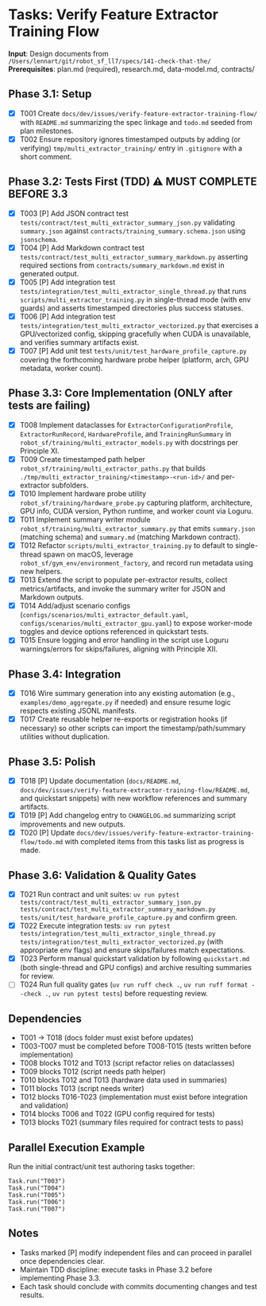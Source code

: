 # Tasks: Verify Feature Extractor Training Flow

**Input**: Design documents from `/Users/lennart/git/robot_sf_ll7/specs/141-check-that-the/`
**Prerequisites**: plan.md (required), research.md, data-model.md, contracts/

## Phase 3.1: Setup
- [X] T001 Create `docs/dev/issues/verify-feature-extractor-training-flow/` with `README.md` summarizing the spec linkage and `todo.md` seeded from plan milestones.
- [X] T002 Ensure repository ignores timestamped outputs by adding (or verifying) `tmp/multi_extractor_training/` entry in `.gitignore` with a short comment.

## Phase 3.2: Tests First (TDD) ⚠️ MUST COMPLETE BEFORE 3.3
- [X] T003 [P] Add JSON contract test `tests/contract/test_multi_extractor_summary_json.py` validating `summary.json` against `contracts/training_summary.schema.json` using `jsonschema`.
- [X] T004 [P] Add Markdown contract test `tests/contract/test_multi_extractor_summary_markdown.py` asserting required sections from `contracts/summary_markdown.md` exist in generated output.
- [X] T005 [P] Add integration test `tests/integration/test_multi_extractor_single_thread.py` that runs `scripts/multi_extractor_training.py` in single-thread mode (with env guards) and asserts timestamped directories plus success statuses.
- [X] T006 [P] Add integration test `tests/integration/test_multi_extractor_vectorized.py` that exercises a GPU/vectorized config, skipping gracefully when CUDA is unavailable, and verifies summary artifacts exist.
- [X] T007 [P] Add unit test `tests/unit/test_hardware_profile_capture.py` covering the forthcoming hardware probe helper (platform, arch, GPU metadata, worker count).

## Phase 3.3: Core Implementation (ONLY after tests are failing)
- [X] T008 Implement dataclasses for `ExtractorConfigurationProfile`, `ExtractorRunRecord`, `HardwareProfile`, and `TrainingRunSummary` in `robot_sf/training/multi_extractor_models.py` with docstrings per Principle XI.
- [X] T009 Create timestamped path helper `robot_sf/training/multi_extractor_paths.py` that builds `./tmp/multi_extractor_training/<timestamp>-<run-id>/` and per-extractor subfolders.
- [X] T010 Implement hardware probe utility `robot_sf/training/hardware_probe.py` capturing platform, architecture, GPU info, CUDA version, Python runtime, and worker count via Loguru.
- [X] T011 Implement summary writer module `robot_sf/training/multi_extractor_summary.py` that emits `summary.json` (matching schema) and `summary.md` (matching Markdown contract).
- [X] T012 Refactor `scripts/multi_extractor_training.py` to default to single-thread spawn on macOS, leverage `robot_sf/gym_env/environment_factory`, and record run metadata using new helpers.
- [X] T013 Extend the script to populate per-extractor results, collect metrics/artifacts, and invoke the summary writer for JSON and Markdown outputs.
- [X] T014 Add/adjust scenario configs (`configs/scenarios/multi_extractor_default.yaml`, `configs/scenarios/multi_extractor_gpu.yaml`) to expose worker-mode toggles and device options referenced in quickstart tests.
- [X] T015 Ensure logging and error handling in the script use Loguru warnings/errors for skips/failures, aligning with Principle XII.

## Phase 3.4: Integration
- [X] T016 Wire summary generation into any existing automation (e.g., `examples/demo_aggregate.py` if needed) and ensure resume logic respects existing JSONL manifests.
- [X] T017 Create reusable helper re-exports or registration hooks (if necessary) so other scripts can import the timestamp/path/summary utilities without duplication.

## Phase 3.5: Polish
- [X] T018 [P] Update documentation (`docs/README.md`, `docs/dev/issues/verify-feature-extractor-training-flow/README.md`, and quickstart snippets) with new workflow references and summary artifacts.
- [X] T019 [P] Add changelog entry to `CHANGELOG.md` summarizing script improvements and new outputs.
- [X] T020 [P] Update `docs/dev/issues/verify-feature-extractor-training-flow/todo.md` with completed items from this tasks list as progress is made.

## Phase 3.6: Validation & Quality Gates
- [X] T021 Run contract and unit suites: `uv run pytest tests/contract/test_multi_extractor_summary_json.py tests/contract/test_multi_extractor_summary_markdown.py tests/unit/test_hardware_profile_capture.py` and confirm green.
- [X] T022 Execute integration tests: `uv run pytest tests/integration/test_multi_extractor_single_thread.py tests/integration/test_multi_extractor_vectorized.py` (with appropriate env flags) and ensure skips/failures match expectations.
- [X] T023 Perform manual quickstart validation by following `quickstart.md` (both single-thread and GPU configs) and archive resulting summaries for review.
- [ ] T024 Run full quality gates (`uv run ruff check .`, `uv run ruff format --check .`, `uv run pytest tests`) before requesting review.

## Dependencies
- T001 → T018 (docs folder must exist before updates)
- T003-T007 must be completed before T008-T015 (tests written before implementation)
- T008 blocks T012 and T013 (script refactor relies on dataclasses)
- T009 blocks T012 (script needs path helper)
- T010 blocks T012 and T013 (hardware data used in summaries)
- T011 blocks T013 (script needs writer)
- T012 blocks T016-T023 (implementation must exist before integration and validation)
- T014 blocks T006 and T022 (GPU config required for tests)
- T013 blocks T021 (summary files required for contract tests to pass)

## Parallel Execution Example
Run the initial contract/unit test authoring tasks together:
```
Task.run("T003")
Task.run("T004")
Task.run("T005")
Task.run("T006")
Task.run("T007")
```

## Notes
- Tasks marked [P] modify independent files and can proceed in parallel once dependencies clear.
- Maintain TDD discipline: execute tasks in Phase 3.2 before implementing Phase 3.3.
- Each task should conclude with commits documenting changes and test results.
